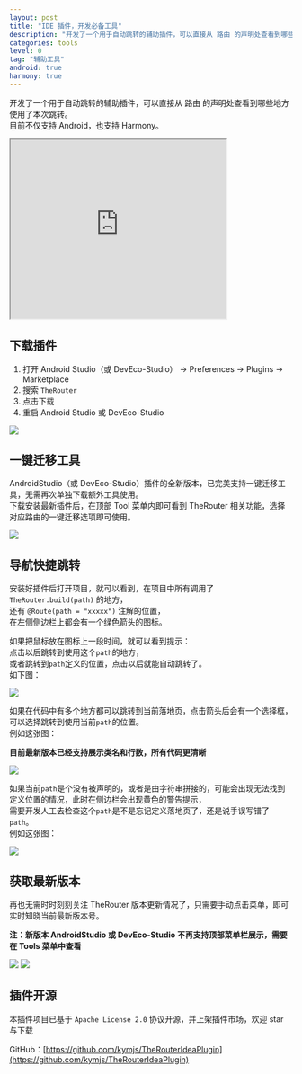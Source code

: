 ```yaml
---
layout: post
title: "IDE 插件，开发必备工具"
description: "开发了一个用于自动跳转的辅助插件，可以直接从 路由 的声明处查看到哪些地方使用了本次跳转。   "
categories: tools  
level: 0
tag: "辅助工具" 
android: true
harmony: true
---
```


开发了一个用于自动跳转的辅助插件，可以直接从 路由 的声明处查看到哪些地方使用了本次跳转。   
目前不仅支持 Android，也支持 Harmony。  

<iframe width="384px" height="319px" src="https://plugins.jetbrains.com/embeddable/card/20047"></iframe>

<br>

## 下载插件  

1. 打开 Android Studio（或 DevEco-Studio） -> Preferences ->  Plugins  -> Marketplace  
2. 搜索 `TheRouter`  
3. 点击下载  
4. 重启 Android Studio 或 DevEco-Studio  

<img src="{{site.cdn}}/img/image/TheRouterIdeaPlugin.jpg" class="blog-img">

<br>

## 一键迁移工具

AndroidStudio（或 DevEco-Studio）插件的全新版本，已完美支持一键迁移工具，无需再次单独下载额外工具使用。    
下载安装最新插件后，在顶部 Tool 菜单内即可看到  TheRouter 相关功能，选择对应路由的一键迁移选项即可使用。   


<img src="{{site.cdn}}/img/image/TheRouterIdeaPlugin11.png" class="blog-img">

<br>

## 导航快捷跳转

安装好插件后打开项目，就可以看到，在项目中所有调用了 `TheRouter.build(path)` 的地方，  
还有 `@Route(path = "xxxxx")` 注解的位置，  
在左侧侧边栏上都会有一个绿色箭头的图标。    

如果把鼠标放在图标上一段时间，就可以看到提示：  
点击以后跳转到使用这个`path`的地方，   
或者跳转到`path`定义的位置，点击以后就能自动跳转了。    
如下图：  

<img src="{{site.cdn}}/img/image/TheRouterIdeaPlugin1.jpg" class="blog-img">

如果在代码中有多个地方都可以跳转到当前落地页，点击箭头后会有一个选择框，  
可以选择跳转到使用当前`path`的位置。   
例如这张图：   

**目前最新版本已经支持展示类名和行数，所有代码更清晰**  

<img src="{{site.cdn}}/img/image/TheRouterIdeaPlugin2.jpg" class="blog-img">

如果当前`path`是个没有被声明的，或者是由字符串拼接的，可能会出现无法找到定义位置的情况，此时在侧边栏会出现黄色的警告提示，  
需要开发人工去检查这个`path`是不是忘记定义落地页了，还是说手误写错了`path`。     
例如这张图：   

<img src="{{site.cdn}}/img/image/TheRouterIdeaPlugin3.jpg" class="blog-img">

<br>

## 获取最新版本

再也无需时时刻刻关注 TheRouter 版本更新情况了，只需要手动点击菜单，即可实时知晓当前最新版本号。   

**注：新版本 AndroidStudio 或 DevEco-Studio 不再支持顶部菜单栏展示，需要在 Tools 菜单中查看**

<img src="{{site.cdn}}/img/image/TheRouterIdeaPlugin10.png" class="blog-img">

<img src="{{site.cdn}}/img/image/TheRouterIdeaPlugin12.png" class="blog-img">

<br>

## 插件开源

本插件项目已基于 `Apache License 2.0` 协议开源，并上架插件市场，欢迎 star 与下载   

GitHub：[https://github.com/kymjs/TheRouterIdeaPlugin](https://github.com/kymjs/TheRouterIdeaPlugin)

<br>